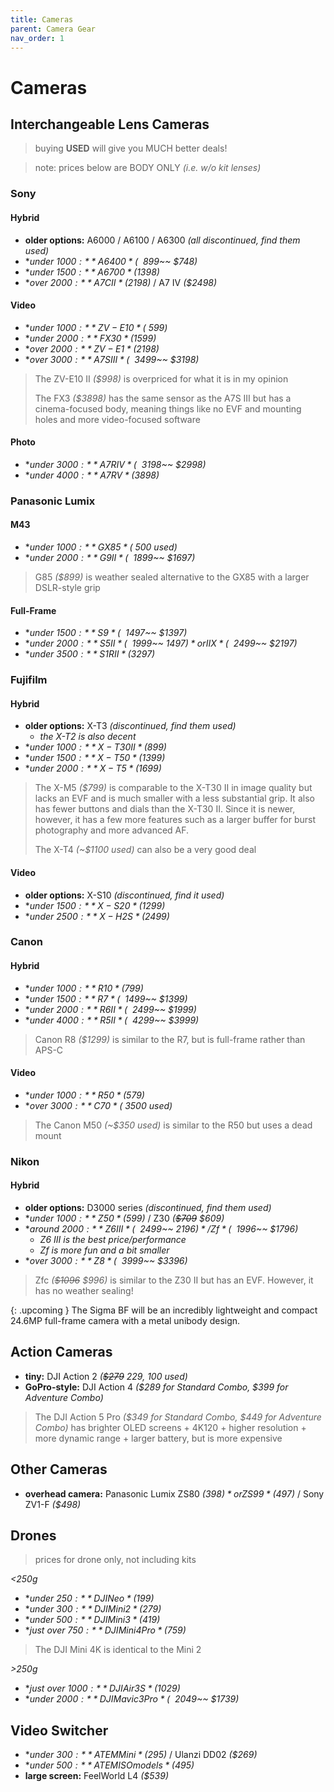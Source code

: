 ```yaml
---
title: Cameras
parent: Camera Gear
nav_order: 1
---
```

# Cameras

## Interchangeable Lens Cameras

> buying **USED** will give you MUCH better deals!

> note: prices below are BODY ONLY *(i.e. w/o kit lenses)*

### Sony

#### Hybrid

- **older options:** A6000 / A6100 / A6300 *(all discontinued, find them used)*
- **under $1000:** A6400 *(~~$899~~ $748)*
- **under $1500:** A6700 *($1398)*
- **over $2000:** A7C II *($2198)* / A7 IV *($2498)*

#### Video 

- **under $1000:** ZV-E10 *(~$599)*
- **under $2000:** FX30 *($1599)*
- **over $2000:** ZV-E1 *($2198)*
- **over $3000:** A7S III *(~~$3499~~ $3198)*

> The ZV-E10 II *($998)* is overpriced for what it is in my opinion
> 
> The FX3 *($3898)* has the same sensor as the A7S III but has a cinema-focused body, meaning things like no EVF and mounting holes and more video-focused software

#### Photo

- **under $3000:** A7R IV *(~~$3198~~ $2998)*
- **under $4000:** A7R V *($3898)*

### Panasonic Lumix

#### M43

- **under $1000:** GX85 *(~$500 used)*
- **under $2000:** G9 II *(~~$1899~~ $1697)*

> G85 *($899)* is weather sealed alternative to the GX85 with a larger DSLR-style grip

#### Full-Frame

- **under $1500:** S9 *(~~$1497~~ $1397)*
- **under $2000:** S5 II *(~~$1999~~ $1497)* or IIX *(~~$2499~~ $2197)*
- **under $3500:** S1R II *($3297)*

### Fujifilm

#### Hybrid

- **older options:** X-T3 *(discontinued, find them used)*
	- *the X-T2 is also decent*
- **under $1000:** X-T30 II *($899)*
- **under $1500:** X-T50 *($1399)*
- **under $2000:** X-T5 *($1699)*

> The X-M5 *($799)* is comparable to the X-T30 II in image quality but lacks an EVF and is much smaller with a less substantial grip. It also has fewer buttons and dials than the X-T30 II. Since it is newer, however, it has a few more features such as a larger buffer for burst photography and more advanced AF. 
> 
> The X-T4 *(~$1100 used)* can also be a very good deal

#### Video

- **older options:** X-S10 *(discontinued, find it used)*
- **under $1500:** X-S20 *($1299)*
- **under $2500:** X-H2S *($2499)*


### Canon

#### Hybrid

- **under $1000:** R10 *($799)*
- **under $1500:** R7 *(~~$1499~~ $1399)*
- **under $2000:** R6 II *(~~$2499~~ $1999)*
- **under $4000:** R5 II *(~~$4299~~ $3999)*

> Canon R8 *($1299)* is similar to the R7, but is full-frame rather than APS-C

#### Video

- **under $1000:** R50 *($579)*
- **over $3000:** C70 *(~$3500 used)*

> The Canon M50 *(~$350 used)* is similar to the R50 but uses a dead mount

### Nikon

#### Hybrid

- **older options:** D3000 series *(discontinued, find them used)*
- **under $1000:** Z50 *($599)* / Z30 *(~~$709~~ $609)*
- **around $2000:** Z6 III *(~~$2499~~ $2196)* / Zf *(~~$1996~~ $1796)*
	- *Z6 III is the best price/performance*
	- *Zf is more fun and a bit smaller*
- **over $3000:** Z8 *(~~$3999~~ $3396)*

> Zfc *(~~$1096~~ $996)* is similar to the Z30 II but has an EVF. However, it has no weather sealing!

{: .upcoming }
The Sigma BF will be an incredibly lightweight and compact 24.6MP full-frame camera with a metal unibody design. 

## Action Cameras

- **tiny:** DJI Action 2 *(~~$279~~ $229, ~$100 used)*
- **GoPro-style:** DJI Action 4 *($289 for Standard Combo, $399 for Adventure Combo)*

> The DJI Action 5 Pro *($349 for Standard Combo, $449 for Adventure Combo)* has brighter OLED screens + 4K120 + higher resolution + more dynamic range + larger battery, but is more expensive

## Other Cameras

- **overhead camera:** Panasonic Lumix ZS80 *($398)* or ZS99 *($497)* / Sony ZV1-F *($498)*

## Drones

> prices for drone only, not including kits

*<250g*
- **under $250:** DJI Neo *($199)*
- **under $300:** DJI Mini 2 *($279)*
- **under $500:** DJI Mini 3 *($419)*
- **just over $750:** DJI Mini 4 Pro *($759)*

> The DJI Mini 4K is identical to the Mini 2

*>250g*
- **just over $1000:** DJI Air 3S *($1029)*
- **under $2000:** DJI Mavic 3 Pro *(~~$2049~~ $1739)*

## Video Switcher

- **under $300:** ATEM Mini *($295)* / Ulanzi DD02 *($269)*
- **under $500:** ATEM ISO models *($495)*
- **large screen:** FeelWorld L4 *($539)*